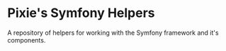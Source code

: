 # Pixie's Symfony Helpers

A repository of helpers for working with the Symfony framework and it's components. 
